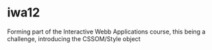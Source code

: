 # iwa12
Forming part of the Interactive Webb Applications course, this being a challenge, introducing the CSSOM/Style object
